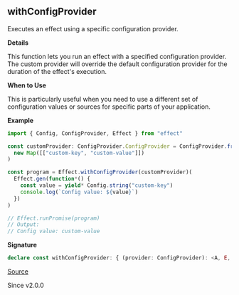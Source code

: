 ## withConfigProvider

Executes an effect using a specific configuration provider.

**Details**

This function lets you run an effect with a specified configuration provider.
The custom provider will override the default configuration provider for the
duration of the effect's execution.

**When to Use**

This is particularly useful when you need to use a different set of
configuration values or sources for specific parts of your application.

**Example**

```ts
import { Config, ConfigProvider, Effect } from "effect"

const customProvider: ConfigProvider.ConfigProvider = ConfigProvider.fromMap(
  new Map([["custom-key", "custom-value"]])
)

const program = Effect.withConfigProvider(customProvider)(
  Effect.gen(function*() {
    const value = yield* Config.string("custom-key")
    console.log(`Config value: ${value}`)
  })
)

// Effect.runPromise(program)
// Output:
// Config value: custom-value
```

**Signature**

```ts
declare const withConfigProvider: { (provider: ConfigProvider): <A, E, R>(self: Effect<A, E, R>) => Effect<A, E, R>; <A, E, R>(self: Effect<A, E, R>, provider: ConfigProvider): Effect<A, E, R>; }
```

[Source](https://github.com/Effect-TS/effect/tree/main/packages/effect/src/Effect.ts#L7204)

Since v2.0.0